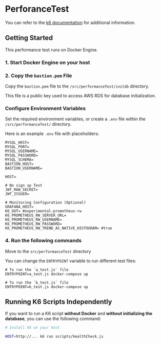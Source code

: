 # PerforanceTest

You can refer to the [k6 documentation](https://k6.io/) for additional information.

## Getting Started

This performance test runs on Docker Engine.

### 1. Start Docker Engine on your host

### 2. Copy the `bastion.pem` File

Copy the `bastion.pem` file to the `/src/performanceTest/initdb` directory. 

This file is a public key used to access AWS RDS for database initialization.

###  Configure Environment Variables

Set the required environment variables, or create a `.env` file within the `/src/performanceTest/` directory.

Here is an example `.env` file with placeholders:

```dotenv
MYSQL_HOST=
MYSQL_PORT=
MYSQL_USERNAME=
MYSQL_PASSWORD=
MYSQL_SCHEMA=
BASTION_HOST=
BASTION_USERNAME=

HOST=

# No sign up Test
JWT_RAW_SECRET=
JWT_ISSUER=

# Monitoring Configuration (Optional)
GRAFANA_HOST=
K6_OUT= #experimental-prometheus-rw
K6_PROMETHEUS_RW_SERVER_URL=
K6_PROMETHEUS_RW_USERNAME=
K6_PROMETHEUS_RW_PASSWORD=
K6_PROMETHEUS_RW_TREND_AS_NATIVE_HISTOGRAM= #true
```

### 4. Run the following commands


Move to the `src/performanceTest` directory

You can change the `ENTRYPOINT` variable to run different test files:


```shell 
# To run the `a_test.js` file
ENTRYPOINT=a_test.js docker-compose up

# To run the `b_test.js` file
ENTRYPOINT=b_test.js docker-compose up
```


## Running K6 Scripts Independently

If you want to run a K6 script **without Docker** and **without initializing the database**, you can use the following command:


```sh
# Install k6 on your host

HOST=http://... k6 run scripts/healthCheck.js
```